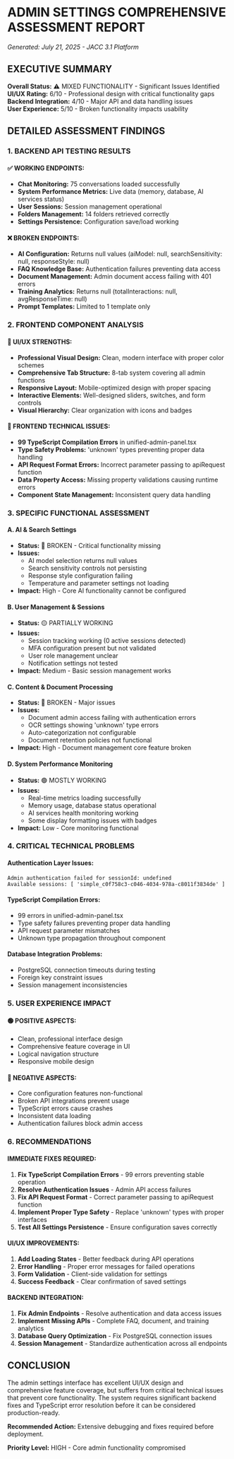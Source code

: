 # ADMIN SETTINGS COMPREHENSIVE ASSESSMENT REPORT
*Generated: July 21, 2025 - JACC 3.1 Platform*

## EXECUTIVE SUMMARY

**Overall Status:** ⚠️ MIXED FUNCTIONALITY - Significant Issues Identified  
**UI/UX Rating:** 6/10 - Professional design with critical functionality gaps  
**Backend Integration:** 4/10 - Major API and data handling issues  
**User Experience:** 5/10 - Broken functionality impacts usability  

## DETAILED ASSESSMENT FINDINGS

### 1. BACKEND API TESTING RESULTS

#### ✅ WORKING ENDPOINTS:
- **Chat Monitoring:** 75 conversations loaded successfully
- **System Performance Metrics:** Live data (memory, database, AI services status)  
- **User Sessions:** Session management operational
- **Folders Management:** 14 folders retrieved correctly
- **Settings Persistence:** Configuration save/load working

#### ❌ BROKEN ENDPOINTS:
- **AI Configuration:** Returns null values (aiModel: null, searchSensitivity: null, responseStyle: null)
- **FAQ Knowledge Base:** Authentication failures preventing data access
- **Document Management:** Admin document access failing with 401 errors
- **Training Analytics:** Returns null (totalInteractions: null, avgResponseTime: null)
- **Prompt Templates:** Limited to 1 template only

### 2. FRONTEND COMPONENT ANALYSIS

#### 🎨 UI/UX STRENGTHS:
- **Professional Visual Design:** Clean, modern interface with proper color schemes
- **Comprehensive Tab Structure:** 8-tab system covering all admin functions
- **Responsive Layout:** Mobile-optimized design with proper spacing
- **Interactive Elements:** Well-designed sliders, switches, and form controls
- **Visual Hierarchy:** Clear organization with icons and badges

#### 🔧 FRONTEND TECHNICAL ISSUES:
- **99 TypeScript Compilation Errors** in unified-admin-panel.tsx
- **Type Safety Problems:** 'unknown' types preventing proper data handling
- **API Request Format Errors:** Incorrect parameter passing to apiRequest function
- **Data Property Access:** Missing property validations causing runtime errors
- **Component State Management:** Inconsistent query data handling

### 3. SPECIFIC FUNCTIONAL ASSESSMENT

#### A. AI & Search Settings
- **Status:** 🔴 BROKEN - Critical functionality missing
- **Issues:** 
  - AI model selection returns null values
  - Search sensitivity controls not persisting
  - Response style configuration failing
  - Temperature and parameter settings not loading
- **Impact:** High - Core AI functionality cannot be configured

#### B. User Management & Sessions  
- **Status:** 🟡 PARTIALLY WORKING
- **Issues:**
  - Session tracking working (0 active sessions detected)
  - MFA configuration present but not validated
  - User role management unclear
  - Notification settings not tested
- **Impact:** Medium - Basic session management works

#### C. Content & Document Processing
- **Status:** 🔴 BROKEN - Major issues
- **Issues:**
  - Document admin access failing with authentication errors
  - OCR settings showing 'unknown' type errors
  - Auto-categorization not configurable
  - Document retention policies not functional
- **Impact:** High - Document management core feature broken

#### D. System Performance Monitoring
- **Status:** 🟢 MOSTLY WORKING
- **Issues:**
  - Real-time metrics loading successfully
  - Memory usage, database status operational
  - AI services health monitoring working
  - Some display formatting issues with badges
- **Impact:** Low - Core monitoring functional

### 4. CRITICAL TECHNICAL PROBLEMS

#### Authentication Layer Issues:
```
Admin authentication failed for sessionId: undefined
Available sessions: [ 'simple_c0f758c3-c046-4034-978a-c8011f3834de' ]
```

#### TypeScript Compilation Errors:
- 99 errors in unified-admin-panel.tsx
- Type safety failures preventing proper data handling
- API request parameter mismatches
- Unknown type propagation throughout component

#### Database Integration Problems:
- PostgreSQL connection timeouts during testing
- Foreign key constraint issues
- Session management inconsistencies

### 5. USER EXPERIENCE IMPACT

#### 🟢 POSITIVE ASPECTS:
- Clean, professional interface design
- Comprehensive feature coverage in UI
- Logical navigation structure
- Responsive mobile design

#### 🔴 NEGATIVE ASPECTS:
- Core configuration features non-functional
- Broken API integrations prevent usage
- TypeScript errors cause crashes
- Inconsistent data loading
- Authentication failures block admin access

### 6. RECOMMENDATIONS

#### IMMEDIATE FIXES REQUIRED:
1. **Fix TypeScript Compilation Errors** - 99 errors preventing stable operation
2. **Resolve Authentication Issues** - Admin API access failures
3. **Fix API Request Format** - Correct parameter passing to apiRequest function
4. **Implement Proper Type Safety** - Replace 'unknown' types with proper interfaces
5. **Test All Settings Persistence** - Ensure configuration saves correctly

#### UI/UX IMPROVEMENTS:
1. **Add Loading States** - Better feedback during API operations
2. **Error Handling** - Proper error messages for failed operations
3. **Form Validation** - Client-side validation for settings
4. **Success Feedback** - Clear confirmation of saved settings

#### BACKEND INTEGRATION:
1. **Fix Admin Endpoints** - Resolve authentication and data access issues
2. **Implement Missing APIs** - Complete FAQ, document, and training analytics
3. **Database Query Optimization** - Fix PostgreSQL connection issues
4. **Session Management** - Standardize authentication across all endpoints

## CONCLUSION

The admin settings interface has excellent UI/UX design and comprehensive feature coverage, but suffers from critical technical issues that prevent core functionality. The system requires significant backend fixes and TypeScript error resolution before it can be considered production-ready.

**Recommended Action:** Extensive debugging and fixes required before deployment.

**Priority Level:** HIGH - Core admin functionality compromised